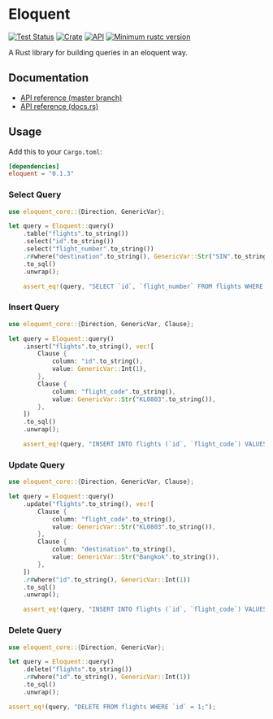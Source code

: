 # Eloquent

[![Test Status](https://github.com/tjardoo/eloquent-rs/workflows/test/badge.svg?event=push)](https://github.com/tjardoo/eloquent-rs/actions)
[![Crate](https://img.shields.io/crates/v/eloquent.svg)](https://crates.io/crates/eloquent)
[![API](https://docs.rs/eloquent/badge.svg)](https://docs.rs/eloquent)
[![Minimum rustc version](https://img.shields.io/badge/rustc-1.56+-lightgray.svg)](https://github.com/tjardoo/eloquent-rs#rust-version-requirements)

A Rust library for building queries in an eloquent way.

## Documentation

- [API reference (master branch)](https://github.com/tjardoo/eloquent-rs)
- [API reference (docs.rs)](https://docs.rs/eloquent/latest/eloquent)

## Usage

Add this to your `Cargo.toml`:

```toml
[dependencies]
eloquent = "0.1.3"
```

### Select Query

```rs
use eloquent_core::{Direction, GenericVar};

let query = Eloquent::query()
    .table("flights".to_string())
    .select("id".to_string())
    .select("flight_number".to_string())
    .r#where("destination".to_string(), GenericVar::Str("SIN".to_string()))
    .to_sql()
    .unwrap();

    assert_eq!(query, "SELECT `id`, `flight_number` FROM flights WHERE `destination` = \"SIN\";");
```

### Insert Query

```rs
use eloquent_core::{Direction, GenericVar, Clause};

let query = Eloquent::query()
    .insert("flights".to_string(), vec![
        Clause {
            column: "id".to_string(),
            value: GenericVar::Int(1),
        },
        Clause {
            column: "flight_code".to_string(),
            value: GenericVar::Str("KL0803".to_string()),
        },
    ])
    .to_sql()
    .unwrap();

    assert_eq!(query, "INSERT INTO flights (`id`, `flight_code`) VALUES (1, \"KL0803\");");
```

### Update Query

```rs
use eloquent_core::{Direction, GenericVar, Clause};

let query = Eloquent::query()
    .update("flights".to_string(), vec![
        Clause {
            column: "flight_code".to_string(),
            value: GenericVar::Str("KL0803".to_string()),
        },
        Clause {
            column: "destination".to_string(),
            value: GenericVar::Str("Bangkok".to_string()),
        },
    ])
    .r#where("id".to_string(), GenericVar::Int(1))
    .to_sql()
    .unwrap();

    assert_eq!(query, "INSERT INTO flights (`id`, `flight_code`) VALUES (1, \"KL0803\") WHERE `id` = 1;");
```

### Delete Query

```rs
use eloquent_core::{Direction, GenericVar};

let query = Eloquent::query()
    .delete("flights".to_string())
    .r#where("id".to_string(), GenericVar::Int(1))
    .to_sql()
    .unwrap();

assert_eq!(query, "DELETE FROM flights WHERE `id` = 1;");
```
